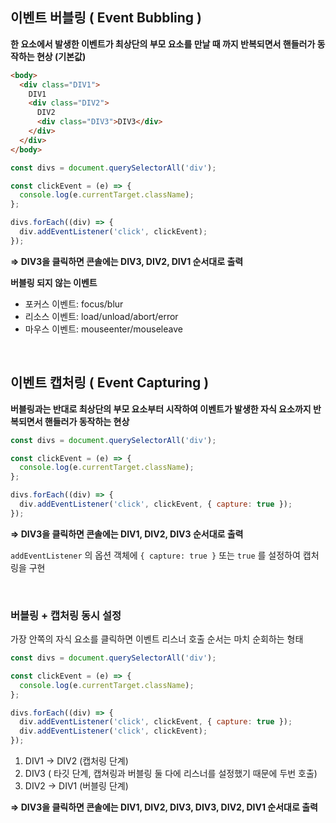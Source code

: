 ## 이벤트 버블링 ( Event Bubbling )

**한 요소에서 발생한 이벤트가 최상단의 부모 요소를 만날 때 까지 반복되면서 핸들러가 동작하는 현상 (기본값)**

```html
<body>
  <div class="DIV1">
    DIV1
    <div class="DIV2">
      DIV2
      <div class="DIV3">DIV3</div>
    </div>
  </div>
</body>
```

```jsx
const divs = document.querySelectorAll('div');

const clickEvent = (e) => {
  console.log(e.currentTarget.className);
};

divs.forEach((div) => {
  div.addEventListener('click', clickEvent);
});
```

**⇒ DIV3을 클릭하면 콘솔에는 DIV3, DIV2, DIV1 순서대로 출력**

**버블링 되지 않는 이벤트**

- 포커스 이벤트: focus/blur
- 리소스 이벤트: load/unload/abort/error
- 마우스 이벤트: mouseenter/mouseleave

<br/>

## 이벤트 캡처링 ( Event Capturing )

**버블링과는 반대로 최상단의 부모 요소부터 시작하여 이벤트가 발생한 자식 요소까지 반복되면서 핸들러가 동작하는 현상**

```jsx
const divs = document.querySelectorAll('div');

const clickEvent = (e) => {
  console.log(e.currentTarget.className);
};

divs.forEach((div) => {
  div.addEventListener('click', clickEvent, { capture: true });
});
```

**⇒ DIV3을 클릭하면 콘솔에는 DIV1, DIV2, DIV3 순서대로 출력**

`addEventListener` 의 옵션 객체에 `{ capture: true }` 또는 `true` 를 설정하여 캡처링을 구현

<br/>

### 버블링 + 캡처링 동시 설정

가장 안쪽의 자식 요소를 클릭하면 이벤트 리스너 호출 순서는 마치 순회하는 형태

```jsx
const divs = document.querySelectorAll('div');

const clickEvent = (e) => {
  console.log(e.currentTarget.className);
};

divs.forEach((div) => {
  div.addEventListener('click', clickEvent, { capture: true });
  div.addEventListener('click', clickEvent);
});
```

1. DIV1 → DIV2 (캡처링 단계)
2. DIV3 ( 타깃 단계, 캡쳐링과 버블링 둘 다에 리스너를 설정했기 때문에 두번 호출)
3. DIV2 → DIV1 (버블링 단계)

**⇒ DIV3을 클릭하면 콘솔에는 DIV1, DIV2, DIV3, DIV3, DIV2, DIV1 순서대로 출력**
